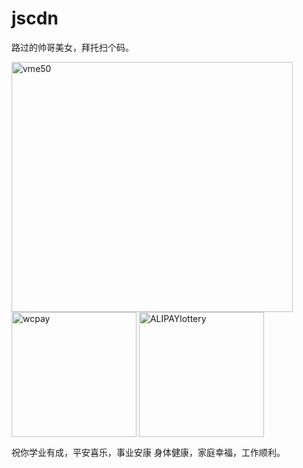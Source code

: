 # jscdn

路过的帅哥美女，拜托扫个码。

<!-- ![vme50](https://user-images.githubusercontent.com/72368111/236430549-5696ef58-4fc8-4547-8914-06cf0131feb7.jpg 400x400),![wcpay](https://user-images.githubusercontent.com/72368111/236430455-e68daec9-ed4d-4a1e-95f5-8ee0c7531ed0.jpg 559x762),![ALIPAYlottery](https://user-images.githubusercontent.com/72368111/236425874-a147603d-8cb4-42dc-9952-b57411b04ac4.jpg 400x400) ![wcpay](https://user-images.githubusercontent.com/72368111/236434269-f4d00a94-c2eb-4cdb-af3a-1474a67ed0ae.jpg)
-->

<img src="https://user-images.githubusercontent.com/72368111/236430549-5696ef58-4fc8-4547-8914-06cf0131feb7.jpg" width = "450" height = "400" alt="vme50" align="center" />
<img src="https://user-images.githubusercontent.com/72368111/236434269-f4d00a94-c2eb-4cdb-af3a-1474a67ed0ae.jpg" width = "200" height = "200" alt="wcpay" align="center" />
<img src="https://user-images.githubusercontent.com/72368111/236425874-a147603d-8cb4-42dc-9952-b57411b04ac4.jpg" width = "200" height = "200" alt="ALIPAYlottery" align="center" />

祝你学业有成，平安喜乐，事业安康
身体健康，家庭幸福，工作顺利。
